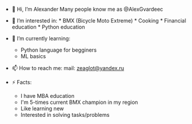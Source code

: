 - 👋 Hi, I’m Alexander
Many people know me as @AlexGvardeec
  
- 👀 I’m interested in:
      * BMX (Bicycle Moto Extreme)
      * Cooking
      * Financial education
      * Python education
  
- 🌱 I’m currently learning:
  * Python language for begginers
  * ML basics
    
- 📫 How to reach me:
  mail: zeaglot@yandex.ru
  
- ⚡ Facts: 
    * I have MBA education
    * I'm 5-times current BMX champion in my region
    * Like learning new
    * Interested in solving tasks/problems
